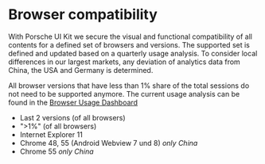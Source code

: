 # Browser compatibility

<Playground>
  <template v-slot="slotProps">
    <p-button-regular :variant="slotProps.theme">Hello World</p-button-regular>
  </template>
</Playground>

With Porsche UI Kit we secure the visual and functional compatibility of all contents for a defined set of browsers and versions. The supported set is defined and updated based on a quarterly usage analysis. To consider local differences in our largest markets, any deviation of analytics data from China, the USA and Germany is determined.

All browser versions that have less than 1% share of the total sessions do not need to be supported anymore. 
The current usage analysis can be found in the [Browser Usage Dashboard](https://datastudio.google.com/open/1kMBbEg9F79q_QOg2zFtz52I_S85Fy47b)

* Last 2 versions (of all browsers)
* ">1%" (of all browsers) 
* Internet Explorer 11	 
* Chrome 48, 55 (Android Webview 7 und 8) _only China_
* Chrome 55 _only China_

<script>
  import Playground from '@/components/Playground.vue';

  export default {
    components: {
      Playground
    }
  }
</script>
